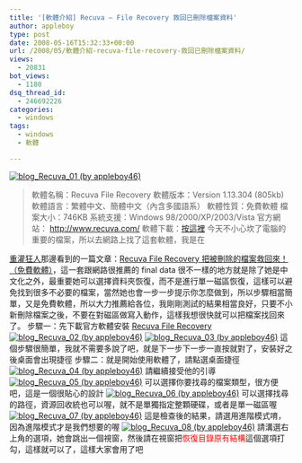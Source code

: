 ```yaml
---
title: '[軟體介紹] Recuva – File Recovery 救回已刪除檔案資料'
author: appleboy
type: post
date: 2008-05-16T15:32:33+00:00
url: /2008/05/軟體介紹-recuva-file-recovery-救回已刪除檔案資料/
views:
  - 20831
bot_views:
  - 1180
dsq_thread_id:
  - 246692226
categories:
  - windows
tags:
  - windows
  - 軟體

---
```

[<img src="https://i2.wp.com/farm3.static.flickr.com/2130/2496549441_b69a549552.jpg?resize=500%2C337&#038;ssl=1" title="blog_Recuva_01 (by appleboy46)" alt="blog_Recuva_01 (by appleboy46)" data-recalc-dims="1" />][1] 

> 軟體名稱：Recuva File Recovery 軟體版本：Version 1.13.304 (805kb) 軟體語言：繁體中文、簡體中文（內含多國語系） 軟體性質：免費軟體 檔案大小：746KB 系統支援：Windows 98/2000/XP/2003/Vista 官方網站： http://www.recuva.com/ 軟體下載：[按這裡][2]<!--more--> 今天不小心坎了電腦的重要的檔案，所以去網路上找了這套軟體，我是在

[重灌狂人][3]那邊看到的一篇文章：[Recuva File Recovery 把被刪除的檔案救回來！（免費軟體）][4]，這一套跟網路很推薦的 final data 很不一樣的地方就是除了她是中文化之外，最重要她可以選擇資料夾恢復，而不是進行單一磁區恢復，這樣可以避免找到很多不必要的檔案，當然她也會一步一步提示你怎麼做到，所以步驟相當簡單，又是免費軟體，所以大力推薦給各位，我剛剛測試的結果相當良好，只要不小新刪除檔案之後，不要在對磁區做寫入動作，這樣我想很快就可以把檔案找回來了。 步驟一：先下載官方軟體安裝 [Recuva File Recovery][2] [<img src="https://i2.wp.com/farm4.static.flickr.com/3023/2497402446_e1b52c1e40.jpg?resize=500%2C356&#038;ssl=1" title="blog_Recuva_02 (by appleboy46)" alt="blog_Recuva_02 (by appleboy46)" data-recalc-dims="1" />][5] [<img src="https://i2.wp.com/farm3.static.flickr.com/2413/2497402508_782c71bc01.jpg?resize=500%2C356&#038;ssl=1" title="blog_Recuva_03 (by appleboy46)" alt="blog_Recuva_03 (by appleboy46)" data-recalc-dims="1" />][6] 這個步驟很簡單，我就不需要多說了吧，就是下一步下一步一直按就對了，安裝好之後桌面會出現捷徑 步驟二：就是開始使用軟體了，請點選桌面捷徑 [<img src="https://i1.wp.com/farm4.static.flickr.com/3022/2496582349_8131da4e97.jpg?resize=500%2C379&#038;ssl=1" title="blog_Recuva_04 (by appleboy46)" alt="blog_Recuva_04 (by appleboy46)" data-recalc-dims="1" />][7] 請繼續接受他的引導 [<img src="https://i2.wp.com/farm3.static.flickr.com/2412/2497407638_3094226e86.jpg?resize=500%2C379&#038;ssl=1" title="blog_Recuva_05 (by appleboy46)" alt="blog_Recuva_05 (by appleboy46)" data-recalc-dims="1" />][8] 可以選擇你要找尋的檔案類型，很方便吧，這是一個很貼心的設計 [<img src="https://i1.wp.com/farm3.static.flickr.com/2335/2496599471_e00f43bee2.jpg?resize=500%2C379&#038;ssl=1" title="blog_Recuva_06 (by appleboy46)" alt="blog_Recuva_06 (by appleboy46)" data-recalc-dims="1" />][9] 可以選擇找尋的路徑，資源回收統也可以喔，就不是單獨指定整顆硬碟，或者是單一磁區喔 [<img src="https://i0.wp.com/farm3.static.flickr.com/2119/2497424498_543b0d0c53.jpg?resize=500%2C336&#038;ssl=1" title="blog_Recuva_07 (by appleboy46)" alt="blog_Recuva_07 (by appleboy46)" data-recalc-dims="1" />][10] 這是檢查後的結果，請選用進階模式唷，因為進階模式才是我們想要的喔 [<img src="https://i0.wp.com/farm3.static.flickr.com/2281/2496599657_21f570d9af.jpg?resize=500%2C335&#038;ssl=1" title="blog_Recuva_08 (by appleboy46)" alt="blog_Recuva_08 (by appleboy46)" data-recalc-dims="1" />][11] 請溝選右上角的選項，她會跳出一個視窗，然後請在視窗把<font color=red>恢復目錄原有結構</font>這個選項打勾，這樣就可以了，這樣大家會用了吧

 [1]: https://www.flickr.com/photos/appleboy/2496549441/ "blog_Recuva_01 (by appleboy46)"
 [2]: http://www.recuva.com/download
 [3]: http://briian.com
 [4]: http://briian.com/?p=5335
 [5]: https://www.flickr.com/photos/appleboy/2497402446/ "blog_Recuva_02 (by appleboy46)"
 [6]: https://www.flickr.com/photos/appleboy/2497402508/ "blog_Recuva_03 (by appleboy46)"
 [7]: https://www.flickr.com/photos/appleboy/2496582349/ "blog_Recuva_04 (by appleboy46)"
 [8]: https://www.flickr.com/photos/appleboy/2497407638/ "blog_Recuva_05 (by appleboy46)"
 [9]: https://www.flickr.com/photos/appleboy/2496599471/ "blog_Recuva_06 (by appleboy46)"
 [10]: https://www.flickr.com/photos/appleboy/2497424498/ "blog_Recuva_07 (by appleboy46)"
 [11]: https://www.flickr.com/photos/appleboy/2496599657/ "blog_Recuva_08 (by appleboy46)"
